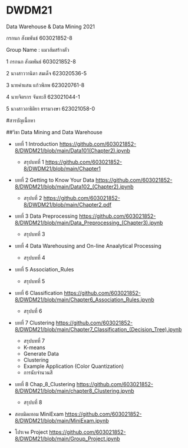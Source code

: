 # DWDM21
Data Warehouse &amp; Data Mining 2021

กรกนก สังฆพันธ์ 603021852-8

Group Name : แมวส้มสร้างตัว

1 กรกนก สังฆพันธ์ 603021852-8

2 นางสาววานิตา สมเด็จ 623020536-5	

3 นายคำแสน แก้วพิภพ 623020761-8

4 นายจิตรกร จันทะสี 623021044-1

5 นางสาวอาธิติยา ธรรมวงษา 623021058-0

#สารบัญเนื้อหา

##วิชา Data Mining and Data Warehouse

- บทที่ 1 Introduction https://github.com/603021852-8/DWDM21/blob/main/Data101(Chapter2).ipynb

  - สรุปบทที่ 1 https://github.com/603021852-8/DWDM21/blob/main/Chapter1



- บทที่ 2 Getting to Know Your Data https://github.com/603021852-8/DWDM21/blob/main/Data102_(Chapter2).ipynb

  - สรุปบที่ 2 https://github.com/603021852-8/DWDM21/blob/main/Chapter2.pdf
 


- บทที่ 3 Data Preprocessing https://github.com/603021852-8/DWDM21/blob/main/Data_Preprocessing_(Chapter3).ipynb

  - สรุปบทที่ 3



- บทที่ 4 Data Warehousing and On-line Anaalytical Processing 
  - สรุปบทที่ 4



- บทที่ 5 Association_Rules 
  - สรุปบทที่ 5




- บทที่ 6 Classification https://github.com/603021852-8/DWDM21/blob/main/Chapter6_Association_Rules.ipynb

  - สรุปบที่ 6



- บทที่ 7 Clustering https://github.com/603021852-8/DWDM21/blob/main/Chapter7_Classification_(Decision_Tree).ipynb

  - สรุปบทที่ 7
  - K-means
  - Generate Data
  - Clustering
  - Example Application (Color Quantization)
  - การนับจำนวนสี


- บทที่ 8 Chap_8_Clustering https://github.com/603021852-8/DWDM21/blob/main/chapter8_Clustering.ipynb

  - สรุปบที่ 8

- สอบมิดเทอม MiniExam https://github.com/603021852-8/DWDM21/blob/main/MiniExam.ipynb

- โปรเจค Project https://github.com/603021852-8/DWDM21/blob/main/Group_Project.ipynb
